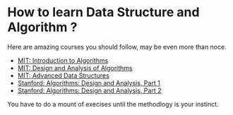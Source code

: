 # How to learn Data Structure and Algorithm ?

Here are amazing courses you should follow, may be even more than noce.
* [MIT: Introduction to Algorithms](https://ocw.mit.edu/courses/electrical-engineering-and-computer-science/6-006-introduction-to-algorithms-fall-2011/)
* [MIT: Design and Analysis of Algorithms](https://ocw.mit.edu/courses/electrical-engineering-and-computer-science/6-046j-design-and-analysis-of-algorithms-spring-2015/)
* [MIT: Advanced Data Structures](https://ocw.mit.edu/courses/electrical-engineering-and-computer-science/6-851-advanced-data-structures-spring-2012/)
* [Stanford: Algorithms: Design and Analysis, Part 1](https://lagunita.stanford.edu/courses/course-v1:Engineering+Algorithms1+SelfPaced/about)
* [Stanford: Algorithms: Design and Analysis, Part 2](https://lagunita.stanford.edu/courses/course-v1:Engineering+Algorithms2+SelfPaced/about)


You have to do a mount of execises until the methodlogy is your instinct.
